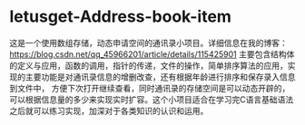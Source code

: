 # letusget-Address-book-item
这是一个使用数组存储，动态申请空间的通讯录小项目。详细信息在我的博客：https://blog.csdn.net/qq_45966201/article/details/115425901 
主要包含结构体的定义与应用，函数的调用，指针的传递，文件的操作，简单排序算法的应用，实现的主要功能是对通讯录信息的增删改查，还有根据年龄进行排序和保存录入信息到文件中，
方便下次打开继续查看，同时通讯录的存储空间是可以动态开辟的，可以根据信息量的多少来实现实时扩容。这个小项目适合在学习完C语言基础语法之后就可以练习实现，加深对于各类知识的认识和运用。
